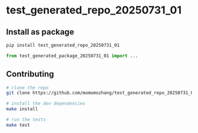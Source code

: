 # test_generated_repo_20250731_01

## Install as package

```bash
pip install test_generated_repo_20250731_01
```

```python
from test_generated_package_20250731_01 import ...
```

## Contributing

```bash
# clone the repo
git clone https://github.com/momomozhang/test_generated_repo_20250731_01.git

# install the dev dependencies
make install

# run the tests
make test
```
